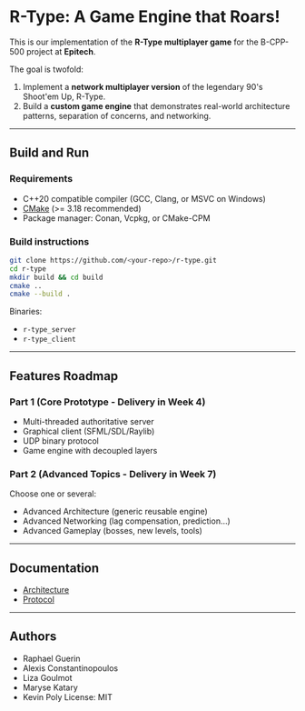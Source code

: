 # R-Type: A Game Engine that Roars!

This is our implementation of the **R-Type multiplayer game** for the B-CPP-500 project at **Epitech**.

The goal is twofold:
1. Implement a **network multiplayer version** of the legendary 90's Shoot'em Up, R-Type.
2. Build a **custom game engine** that demonstrates real-world architecture patterns, separation of concerns, and networking.

---

## Build and Run

### Requirements
- C++20 compatible compiler (GCC, Clang, or MSVC on Windows)
- [CMake](https://cmake.org/) (>= 3.18 recommended)
- Package manager: Conan, Vcpkg, or CMake-CPM

### Build instructions
```bash
git clone https://github.com/<your-repo>/r-type.git
cd r-type
mkdir build && cd build
cmake ..
cmake --build .
```

Binaries:
- `r-type_server`
- `r-type_client`

---

## Features Roadmap

### Part 1 (Core Prototype - Delivery in Week 4)
-  Multi-threaded authoritative server
-  Graphical client (SFML/SDL/Raylib)
-  UDP binary protocol
-  Game engine with decoupled layers

### Part 2 (Advanced Topics - Delivery in Week 7)
Choose one or several:
-  Advanced Architecture (generic reusable engine)
-  Advanced Networking (lag compensation, prediction…)
-  Advanced Gameplay (bosses, new levels, tools)

---

## Documentation
- [Architecture](./docs/architecture/ARCHITECTURE.md)
- [Protocol](./docs/protocol/PROTOCOL.md)

---

## Authors
- Raphael Guerin
- Alexis Constantinopoulos
- Liza Goulmot
- Maryse Katary
- Kevin Poly
License: MIT